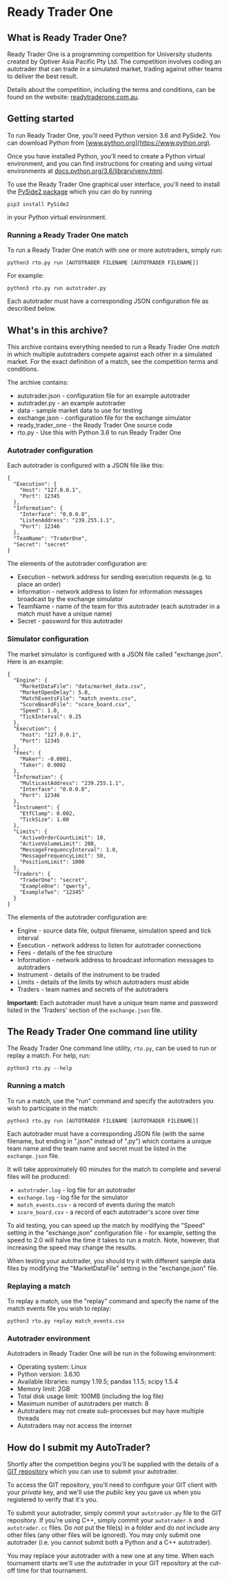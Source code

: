 # Ready Trader One

## What is Ready Trader One?

Ready Trader One is a programming competition for University students created
by Optiver Asia Pacific Pty Ltd. The competition involves coding an autotrader
that can trade in a simulated market, trading against other teams to deliver
the best result.

Details about the competition, including the terms and conditions, can be
found on the website: [readytraderone.com.au](https://readytraderone.com.au).

## Getting started

To run Ready Trader One, you'll need Python version 3.6 and PySide2. You
can download Python from [www.python.org](https://www.python.org).

Once you have installed Python, you'll need to create a Python virtual
environment, and you can find instructions for creating and using virtual
environments at
[docs.python.org/3.6/library/venv.html](https://docs.python.org/3.6/library/venv.html).

To use the Ready Trader One graphical user interface, you'll need to install
the [PySide2 package](https://pypi.org/project/PySide2/) which you can do by
running

```shell
pip3 install PySide2
```

in your Python virtual environment.

### Running a Ready Trader One match

To run a Ready Trader One match with one or more autotraders, simply run:

```shell
python3 rto.py run [AUTOTRADER FILENAME [AUTOTRADER FILENAME]]
```

For example:

```shell
python3 rto.py run autotrader.py
```

Each autotrader must have a corresponding JSON configuration file as described below.

## What's in this archive?

This archive contains everything needed to run a Ready Trader One *match*
in which multiple autotraders compete against each other in a simulated
market. For the exact definition of a match, see the competition terms and
conditions.

The archive contains:

* autotrader.json - configuration file for an example autotrader
* autotrader.py - an example autotrader
* data - sample market data to use for testing
* exchange.json - configuration file for the exchange simulator
* ready_trader_one - the Ready Trader One source code
* rto.py - Use this with Python 3.6 to run Ready Trader One 

### Autotrader configuration

Each autotrader is configured with a JSON file like this:

    {
      "Execution": {
        "Host": "127.0.0.1",
        "Port": 12345
      },
      "Information": {
        "Interface": "0.0.0.0",
        "ListenAddress": "239.255.1.1",
        "Port": 12346
      },
      "TeamName": "TraderOne",
      "Secret": "secret"
    }

The elements of the autotrader configuration are:

* Execution - network address for sending execution requests (e.g. to place
an order)
* Information - network address to listen for information messages broadcast
by the exchange simulator
* TeamName - name of the team for this autotrader (each autotrader in a match
  must have a unique name)
* Secret - password for this autotrader

### Simulator configuration

The market simulator is configured with a JSON file called "exchange.json".
Here is an example:

    {
      "Engine": {
        "MarketDataFile": "data/market_data.csv",
        "MarketOpenDelay": 5.0,
        "MatchEventsFile": "match_events.csv",
        "ScoreBoardFile": "score_board.csv",
        "Speed": 1.0,
        "TickInterval": 0.25
      },
      "Execution": {
        "host": "127.0.0.1",
        "Port": 12345
      },
      "Fees": {
        "Maker": -0.0001,
        "Taker": 0.0002
      },
      "Information": {
        "MulticastAddress": "239.255.1.1",
        "Interface": "0.0.0.0",
        "Port": 12346
      },
      "Instrument": {
        "EtfClamp": 0.002,
        "TickSize": 1.00
      },
      "Limits": {
        "ActiveOrderCountLimit": 10,
        "ActiveVolumeLimit": 200,
        "MessageFrequencyInterval": 1.0,
        "MessageFrequencyLimit": 50,
        "PositionLimit": 1000
      },
      "Traders": {
        "TraderOne": "secret",
        "ExampleOne": "qwerty",
        "ExampleTwo": "12345"
      }
    }

The elements of the autotrader configuration are:

* Engine - source data file, output filename, simulation speed and tick interval
* Execution - network address to listen for autotrader connections
* Fees - details of the fee structure
* Information - network address to broadcast information messages to autotraders
* Instrument - details of the instrument to be traded
* Limits - details of the limits by which autotraders must abide
* Traders - team names and secrets of the autotraders

**Important:** Each autotrader must have a unique team name and password
listed in the 'Traders' section of the `exchange.json` file.

## The Ready Trader One command line utility

The Ready Trader One command line utility, `rto.py`, can be used to run or
replay a match. For help, run:

```shell
python3 rto.py --help
```

### Running a match

To run a match, use the "run" command and specify the autotraders you
wish to participate in the match:

```shell
python3 rto.py run [AUTOTRADER FILENAME [AUTOTRADER FILENAME]]
```

Each autotrader must have a corresponding JSON file (with the same filename,
but ending in ".json" instead of ".py") which contains a unique team name
and the team name and secret must be listed in the `exchange.json` file.

It will take approximately 60 minutes for the match to complete and several
files will be produced:

* `autotrader.log` - log file for an autotrader
* `exchange.log` - log file for the simulator
* `match_events.csv` - a record of events during the match
* `score_board.csv` - a record of each autotrader's score over time

To aid testing, you can speed up the match by modifying the "Speed" setting
in the "exchange.json" configuration file - for example, setting the speed
to 2.0 will halve the time it takes to run a match. Note, however, that
increasing the speed may change the results.

When testing your autotrader, you should try it with different sample data
files by modifying the "MarketDataFile" setting in the "exchange.json"
file.

### Replaying a match

To replay a match, use the "replay" command and specify the name of the
match events file you wish to replay:

```shell
python3 rto.py replay match_events.csv
```

### Autotrader environment

Autotraders in Ready Trader One will be run in the following environment:

* Operating system: Linux
* Python version: 3.6.10
* Available libraries: numpy 1.19.5; pandas 1.1.5; scipy 1.5.4
* Memory limit: 2GB
* Total disk usage limit: 100MB (including the log file)
* Maximum number of autotraders per match: 8
* Autotraders may not create sub-processes but may have multiple threads
* Autotraders may not access the internet

## How do I submit my AutoTrader?

Shortly after the competition begins you'll be supplied with the details of
a [GIT repository](https://git-scm.com) which you can use to submit your
autotrader.

To access the GIT repository, you'll need to configure your GIT client with
your _private_ key, and we'll use the _public_ key you gave us when you
registered to verify that it's you.

To submit your autotrader, simply commit your `autotrader.py` file to the
GIT repository. If you're using C++, simply commit your `autotrader.h` and
`autotrader.cc` files. Do _not_ put the file(s) in a folder and do _not_
include any other files (any other files will be ignored). You may only
submit one autotrader (i.e. you cannot submit both a Python and a C++
autotrader).

You may replace your autotrader with a new one at any time. When each
tournament starts we'll use the autotrader in your GIT repository at the
cut-off time for that tournament.

